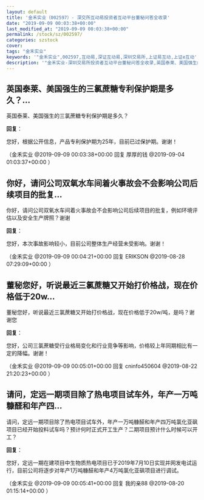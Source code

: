 ```yaml
---
layout: default
title: '金禾实业（002597）- 深交所互动易投资者互动平台董秘问答全收录'
date: "2019-09-09 00:03:38+00:00"
last_modified_at: "2019-09-09 00:03:38+00:00"
permalink: /stock/sz/002597/
categories: szstock
cover: 
tags: "金禾实业"
keywords: '"金禾实业",002597,互动易,深证互动易,深圳交易所,上证易互动,上证e互动'
description: '"金禾实业-深圳交易所投资者互动平台董秘问答全收录,英国泰莱、美国强生的三氯蔗糖专利保护期是多久？"'
---
```


## 英国泰莱、美国强生的三氯蔗糖专利保护期是多久？...

英国泰莱、美国强生的三氯蔗糖专利保护期是多久？

**回复**：

您好，根据公开信息，产品专利保护期为25年，目前已过保护期。谢谢！ 

（金禾实业  @2019-09-09 00:03:38+00:00 回复 厚厚的钱  @2019-09-04 01:03:37+00:00 ）

## 你好，请问公司双氧水车间着火事故会不会影响公司后续项目的批复...

你好，请问公司双氧水车间着火事故会不会影响公司后续项目的批复，例如环境评估以及安全生产牌照？谢谢

**回复**：

您好，本次事故影响较小，目前公司整体生产经营未受影响。谢谢！ 

（金禾实业  @2019-09-09 00:04:21+00:00 回复 ERIKSON  @2019-08-28 07:29:09+00:00 ）

## 董秘您好，听说最近三氯蔗糖又开始打价格战，现在价格低于20w...

董秘您好，听说最近三氯蔗糖又开始打价格战，现在价格低于20w/吨，是吗？谢谢您

**回复**：

您好，公司三氯蔗糖受行业格局变化和行业竞争等影响，价格较上年同期相比有一定的降幅。谢谢！ 

（金禾实业  @2019-09-09 00:05:01+00:00 回复 cninfo450604  @2019-08-22 21:20:23+00:00 ）

## 请问，定远一期项目除了热电项目试车外，年产一万吨糠醛和年产四...

请问，定远一期项目除了热电项目试车外，年产一万吨糠醛和年产四万吨氯化亚砜项目已经开始投料试车吗？预计何时正式开工生产？二期项目预计什么时候可以开工？

**回复**：

您好，定远一期在建项目中生物质热电项目已于2019年7月10日实现并网发电试运行，目前公司将逐步对年产1万吨糠醛和年产4万吨氯化亚砜项目进行调试。 

（金禾实业  @2019-09-09 00:05:41+00:00 回复 我的亲88  @2019-08-20 01:15:14+00:00 ）

